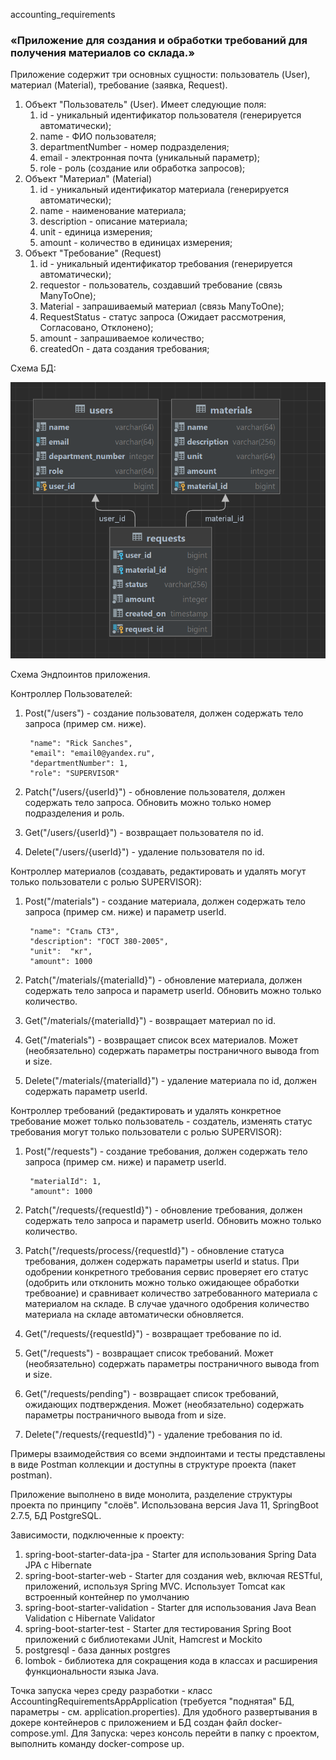 accounting_requirements
### «Приложение для создания и обработки требований для получения материалов со склада.»

Приложение содержит три основных сущности: пользователь (User), материал (Material), требование (заявка, Request).
1. Объект "Пользователь" (User). Имеет следующие поля:
   1. id - уникальный идентификатор пользователя (генерируется автоматически);
   2. name - ФИО пользователя;
   3. departmentNumber - номер подразделения;
   4. email - электронная почта (уникальный параметр);
   5. role - роль (создание или обработка запросов);
2. Объект "Материал" (Material)
   1. id - уникальный идентификатор материала (генерируется автоматически);
   2. name - наименование материала;
   3. description - описание материала;
   4. unit - единица измерения;
   5. amount - количество в единицах измерения;
3. Объект "Требование" (Request)
   1. id - уникальный идентификатор требования (генерируется автоматически);
   2. requestor - пользователь, создавший требование (связь ManyToOne);
   3. Material - запрашиваемый материал (связь ManyToOne);
   4. RequestStatus - статус запроса (Ожидает рассмотрения, Согласовано, Отклонено);
   5. amount - запрашиваемое количество;
   6. createdOn - дата создания требования;

Схема БД:

![img.png](img.png)

Схема Эндпоинтов приложения.

Контроллер Пользователей:
1) Post("/users") - создание пользователя, должен содержать тело запроса (пример см. ниже).

        "name": "Rick Sanches",
        "email": "email0@yandex.ru",
        "departmentNumber": 1,
        "role": "SUPERVISOR"

2) Patch("/users/{userId}") - обновление пользователя, должен содержать тело запроса. 
Обновить можно только номер подразделения и роль.
3) Get("/users/{userId}") - возвращает пользователя по id.
4) Delete("/users/{userId}") - удаление пользователя по id.

Контроллер материалов (создавать, редактировать и удалять могут только пользователи с ролью SUPERVISOR):
1) Post("/materials") - создание материала, должен содержать тело запроса (пример см. ниже) и параметр userId.

        "name": "Сталь СТ3",
        "description": "ГОСТ 380-2005",
        "unit":  "кг",
        "amount": 1000

2) Patch("/materials/{materialId}") - обновление материала, должен содержать тело запроса и параметр userId. 
Обновить можно только количество. 
3) Get("/materials/{materialId}") - возвращает материал по id.
4) Get("/materials") - возвращает список всех материалов. Может (необязательно) содержать параметры постраничного 
вывода from и size. 
5) Delete("/materials/{materialId}") - удаление материала по id, должен содержать параметр userId.

Контроллер требований (редактировать и удалять конкретное требование может только пользователь - создатель, 
изменять статус требования могут только пользователи с ролью SUPERVISOR):
1) Post("/requests") - создание требования, должен содержать тело запроса (пример см. ниже) и параметр userId.

        "materialId": 1,
        "amount": 1000

2) Patch("/requests/{requestId}") -  обновление требования, должен содержать тело запроса и параметр userId. Обновить можно только количество.
3) Patch("/requests/process/{requestId}") - обновление статуса требования, должен содержать параметры userId и status. 
При одобрении конкретного требования сервис проверяет его статус (одобрить или отклонить можно только ожидающее обработки требвоание) 
и сравнивает количество затребованного материала с материалом на складе. 
В случае удачного одобрения количество материала на складе автоматически обновляется.
4) Get("/requests/{requestId}") - возвращает требование по id.
5) Get("/requests") - возвращает список требований. Может (необязательно) содержать параметры постраничного
   вывода from и size.
6) Get("/requests/pending") - возвращает список требований, ожидающих подтверждения. 
Может (необязательно) содержать параметры постраничного вывода from и size.
7) Delete("/requests/{requestId}") - удаление требования по id.

Примеры взаимодействия со всеми эндпоинтами и тесты представлены в виде Postman коллекции и доступны в структуре проекта (пакет postman).

Приложение выполнено в виде монолита, разделение структуры проекта по принципу "слоёв". Использована версия Java 11, SpringBoot 2.7.5, БД PostgreSQL.

Зависимости, подключенные к проекту:
1) spring-boot-starter-data-jpa - Starter для использования Spring Data JPA с Hibernate
2) spring-boot-starter-web - Starter для создания web, включая RESTful, приложений, используя Spring MVC. Использует Tomcat как встроенный контейнер по умолчанию
3) spring-boot-starter-validation - Starter для использования Java Bean Validation с Hibernate Validator
4) spring-boot-starter-test - Starter для тестирования Spring Boot приложений с библиотеками JUnit, Hamcrest и Mockito
5) postgresql - база данных  postgres
6) lombok - библиотека для сокращения кода в классах и расширения функциональности языка Java.

Точка запуска через среду разработки - класс AccountingRequirementsAppApplication (требуется "поднятая" БД, параметры - см. application.properties).
Для удобного развертывания в докере контейнеров с приложением и БД создан файл docker-compose.yml. 
Для Запуска: через консоль перейти в папку с проектом, выполнить команду docker-compose up. 






